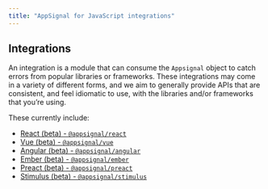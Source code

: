 ```yaml
---
title: "AppSignal for JavaScript integrations"
---
```


## Integrations

An integration is a module that can consume the `Appsignal` object to catch errors from popular libraries or frameworks. These integrations may come in a variety of different forms, and we aim to generally provide APIs that are consistent, and feel idiomatic to use, with the libraries and/or frameworks that you’re using.

These currently include:

- [React (beta) - `@appsignal/react`](/front-end/integrations/react.html)
- [Vue (beta) - `@appsignal/vue`](/front-end/integrations/vue.html)
- [Angular (beta) - `@appsignal/angular`](/front-end/integrations/angular.html)
- [Ember (beta) - `@appsignal/ember`](/front-end/integrations/ember.html)
- [Preact (beta) - `@appsignal/preact`](/front-end/integrations/preact.html)
- [Stimulus (beta) - `@appsignal/stimulus`]("/front-end/integrations/stimulus.html)
